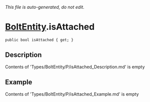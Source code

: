 *This file is auto-generated, do not edit.*

# [BoltEntity](Types/BoltEntity.md).isAttached
`public bool isAttached { get; }`
## Description
Contents of 'Types/BoltEntity/P/isAttached_Description.md' is empty
## Example
Contents of 'Types/BoltEntity/P/isAttached_Example.md' is empty
